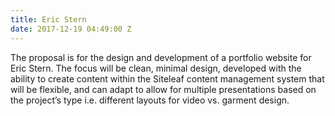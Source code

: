 ```yaml
---
title: Eric Stern
date: 2017-12-19 04:49:00 Z
---
```


The proposal is for the design and development of a portfolio website for Eric Stern. The focus will be clean, minimal design, developed with the ability to create content within the Siteleaf content management system that will be flexible, and can adapt to allow for multiple presentations based on the project’s type i.e. different layouts for video vs. garment design.